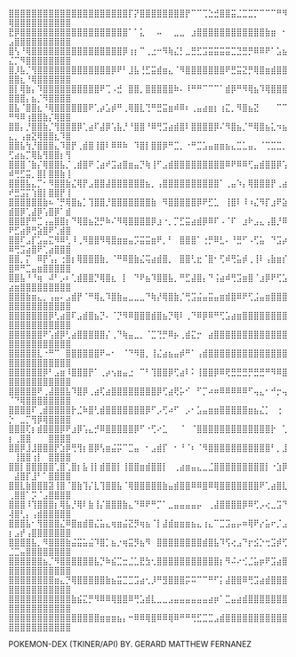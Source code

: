 ⣿⣿⣿⣿⣿⣿⣿⣿⣿⣿⣿⣿⣿⣿⣿⣿⣿⣿⣿⣿⣿⡏⡝⣿⣿⣿⣿⣿⣿⣿⣿⡟⠉⠉⢉⣑⣚⣿⣿⣭⣈⣉⣉⡉⠉⠉⠉⠛⠻⢿⣿⣿⣿⣿⣿⣿⣿⣿⣿⣿
⣟⡿⣿⣿⣿⣿⣿⣿⣿⣿⣿⣿⣿⣿⣿⣿⣿⣿⣿⣿⣿⠁⠁⣅⠀⠀⠤⠀⠀⣀⣀⠀⣰⣿⣿⣿⣿⣿⣿⣿⣿⣿⣿⣿⣿⣷⣶⠀⠂⣠⣿⣿⣿⣿⣿⣿⣿⣿⣿⣿
⣿⢣⠘⢿⣿⣿⣿⣿⣿⣿⣿⣿⣿⣿⣿⣿⣿⣿⣿⣿⡿⢰⡆⠉⢀⣐⠒⠻⢷⣌⡃⣀⣛⣋⣩⣭⣭⣭⣭⣉⣙⣛⡛⠿⠿⠟⠁⣡⣦⣌⡉⠻⣿⣿⣿⣿⣿⣿⣿⣿
⣿⡸⣧⡈⢻⣿⣿⣿⣿⣿⣿⣿⣿⣿⣿⣿⣿⣿⡿⠟⠃⣸⣧⢘⣋⣭⣾⣶⣄⠈⠻⣿⣿⣿⣿⣿⣿⣿⠟⣛⣭⣝⡛⢿⣿⣶⣾⣿⣿⣿⣿⣆⠘⢿⣿⣿⣿⣿⣿⣿
⣿⡇⢿⣷⡄⠹⣿⣿⣿⣿⣿⣿⣿⣿⣿⣿⠟⢉⠠⣚⠀⣿⣿⡀⣿⣿⣿⣿⣿⠷⠄⠸⠛⠛⠉⠉⠉⠁⣾⡿⠛⠻⢿⣦⠹⢿⣿⣿⣿⣿⣿⣿⡄⣦⡈⠻⣿⣿⣿⣿
⣿⣧⠈⣿⣿⣆⠘⢿⣿⣿⣿⣿⣿⣿⠟⢁⡴⣡⡾⠛⢀⢿⣿⣇⢙⠛⣛⣭⣶⠾⠿⠆⢀⣤⣴⣶⡆⢰⣍⡀⠻⣿⣦⣝⠀⠀⠀⠉⠉⠛⠻⠿⢰⣿⣿⣷⡌⢿⣿⣿
⣿⣿⡄⡘⣿⣿⣷⡈⢻⣿⣿⣿⡿⢁⣴⠏⣼⡿⢡⣧⡘⠘⣿⣿⠘⠿⢛⣩⣴⣾⣿⠇⣿⣿⣿⣿⡿⠌⠻⣿⣦⡈⠛⢿⣿⣦⣅⠲⣦⣄⡀⢠⣶⣝⢿⣿⣿⣆⠹⣿
⣿⣿⣧⢳⡘⣿⣿⣿⣄⠹⣿⡟⢀⣾⣿⢸⣿⠇⠿⠿⠷⠀⠹⣿⡇⣿⣿⡿⠛⣉⡀⠐⠛⣉⣡⣤⣶⣶⣦⣄⣉⣁⣤⡀⠈⢉⣉⣉⡀⢋⣴⣦⡉⢿⣧⢻⣿⣿⡆⢻
⣿⣿⣿⠈⣷⡌⢿⣿⣿⣧⡈⢀⣾⣿⠟⢈⣴⠞⣩⣴⣿⣶⣤⡙⢷⢸⠋⣠⣾⣿⣿⣿⣿⣿⣿⣿⣿⣿⠿⠟⠿⠿⢋⣤⣾⣿⣿⡿⢡⠾⢛⣋⣭⡀⣿⡇⣿⣿⣷⢸
⣿⣿⣿⣧⣄⡉⠂⠻⣿⣿⣷⣌⢿⡟⣠⣿⣿⣼⣿⣿⣿⣿⣿⣿⣦⡀⢠⣿⣿⣿⣿⣿⣿⣿⣿⣿⣿⠁⢀⣤⠱⡄⢿⣿⣿⣿⡟⢀⣴⠞⣛⣩⡍⢱⣿⡇⣿⣿⡟⢸
⣿⣿⣿⣿⣿⣿⣷⠦⠈⡛⢿⣿⣦⡁⢹⣿⣿⡘⣿⣿⣿⣿⣿⣿⣿⣷⠀⠻⣿⣿⣿⣿⣿⡿⠟⣋⣁⠀⢸⣿⠇⠸⠰⣌⠻⡏⣰⠟⣵⣾⣿⡿⢁⣼⡿⢡⣿⡿⠁⣾
⣿⣿⣿⡟⠛⣉⢠⣤⣿⣿⡆⠙⢿⣿⣦⣝⡛⠷⠌⠻⢿⣿⣿⣿⣿⡿⣰⠐⡀⡉⣋⣭⣴⣾⡿⠿⠏⠠⠈⠏⠀⣰⠗⣠⣄⢠⣿⡘⠿⠟⣋⣴⡿⢛⣵⣿⠟⢁⣾⣿
⣿⣿⠏⣠⡏⣡⣤⣍⠻⠿⢃⠸⢀⠻⣿⣿⠻⢿⣿⣶⣶⣤⡩⣭⣭⣶⠟⡀⠃⠀⣿⣿⣿⠁⢐⡛⠿⣃⠄⠘⣛⠋⠠⢋⣥⠀⠙⣩⡴⠿⢛⣩⣴⣿⠟⢁⣴⣿⣿⣿
⣿⣿⡀⡍⠀⠿⡟⢡⡄⢐⣿⡆⢿⣿⣿⣿⣷⡀⠈⠛⠿⣿⣷⣌⢭⣴⣾⣿⡀⠀⣿⣿⢃⣖⠈⣿⠂⢋⠾⢛⣥⡾⢀⢸⠇⢠⣷⣶⡎⣿⠿⠛⣉⣤⣶⣿⣿⣿⣿⣿
⣿⣿⣧⠘⠘⢶⠀⠼⠃⡠⠆⢁⣾⣿⣿⡙⢿⣿⣆⠀⡇⠀⠙⠟⣦⠹⣿⣿⣧⡀⠛⣋⣼⣿⡄⠙⢨⣴⠾⢛⣩⣶⣿⠈⣰⡿⠟⢋⣡⣴⣶⣿⣿⣿⣿⣿⣿⣿⣿⣿
⣿⣿⣿⣷⣶⣄⡀⢠⣤⠄⣠⣾⡟⠈⠛⢿⣄⠹⣿⣷⣤⣀⣀⣀⠙⢷⡜⢿⣿⣷⡈⢛⣩⣬⣤⣭⣤⣶⣾⣿⠿⠟⢋⣨⣤⣶⣿⣿⣿⣿⣿⣿⣿⣿⣿⣿⣿⣿⣿⣿
⣿⣿⣿⣿⣿⣿⣿⡿⢃⣴⣿⠏⣠⣾⣿⣦⡙⠄⠈⡙⠻⠿⣿⣿⣿⣾⣿⣦⡙⢿⠇⢀⠙⠿⡿⠿⠛⢋⣡⣴⣶⣿⣿⣿⣿⣿⣿⣿⣿⣿⣿⣿⣿⣿⣿⣿⣿⣿⣿⣿
⣿⣿⣿⣿⣿⣿⠟⢡⣾⡿⢃⣴⣿⣿⣿⣿⣿⡌⢀⠙⢷⣤⣀⡀⠈⣉⢙⡛⠿⡦⢀⣾⣍⡒⠀⣴⣿⣿⣿⣿⣿⣿⣿⣿⣿⣿⣿⣿⣿⣿⣿⣿⣿⣿⣿⣿⣿⣿⣿⣿
⣿⣿⣿⣿⣿⣇⠐⠛⠉⠀⣿⣿⣿⣿⣿⣿⠟⠤⠂⠀⠈⠙⠻⣿⡀⢸⣌⣴⣦⣤⡾⠛⠁⢠⣾⣿⣿⣿⣿⣿⣿⣿⣿⣿⣿⣿⣿⣿⣿⣿⣿⣿⣿⣿⣿⣿⣿⣿⣿⣿
⣿⣿⣿⣿⣿⣿⡿⠃⣠⣶⠸⣿⣿⣿⡟⠁⢀⡴⢢⣶⣤⣐⠀⠉⠃⢹⣿⣿⡿⢋⣴⠇⠅⢸⣿⣿⡿⠿⢟⣛⣛⣛⡛⣛⣛⠛⠻⠿⣿⣿⣿⣿⣿⣿⣿⣿⣿⣿⣿⣿
⣿⣿⣿⣿⣿⠟⢀⣼⣿⣿⣧⠹⣿⡿⢀⣴⢏⣴⣿⣿⣿⣿⣿⣿⣿⣿⡿⢋⣴⢟⡥⠊⠀⠋⡉⠴⠶⠿⠿⠿⠿⠿⠋⢤⣄⠂⠚⡒⢤⠈⠙⢿⣿⣿⣿⣿⣿⣿⣿⣿
⣿⣿⣿⣿⠏⢀⣾⣿⣿⣿⣿⡗⣈⠷⣿⢃⣾⣿⣿⣿⣿⣿⣿⣿⡿⠋⡠⢋⠴⠋⠀⡠⠂⣡⣤⣶⣶⣿⣿⣿⣿⣿⣶⣦⣌⡁⠀⢐⠀⡑⠀⣀⡉⢻⡿⢿⣿⣿⣿⣿
⣿⣿⣿⢏⡆⣾⣿⣿⣿⡿⠟⣰⡿⢡⣄⡚⠿⣿⣿⣿⣿⣿⡿⠋⠐⢋⠔⣁⠀⠀⠈⠀⠈⣿⣿⣿⣿⣿⣿⣿⣿⣿⣿⣿⣿⣿⡗⠀⢁⡆⢀⣿⣿⠀⠀⠀⣿⣿⣿⣿
⣿⣿⡿⣸⣸⣿⣿⣿⡟⣱⡿⢛⢻⡆⣿⡿⢣⣶⣬⡭⠉⣉⣤⠀⠂⣠⣾⡏⠀⠂⠘⠈⠆⠈⠻⣿⣿⣿⣿⣿⣿⣿⣿⣿⣿⣿⠃⡀⣸⠀⢸⣿⣿⢰⡇⠀⣿⣿⣿⣿
⣿⣿⡇⣿⣿⣿⣿⣿⢁⣿⢁⣿⡆⣧⢸⡇⣾⣿⣿⡇⢸⣿⣿⣶⣾⣿⣿⡇⠀⢀⣴⣶⣤⣄⣀⣈⣿⣿⣿⣿⣿⣿⣿⣿⣿⡇⠐⣱⡿⠀⣼⣿⡏⣸⠃⠁⣿⣿⣿⣿
⣿⣿⣇⣷⣿⣿⣿⣽⢸⣿⠈⣿⣷⢹⡌⣇⢹⣿⣿⣧⠈⢿⣿⣿⣿⣿⣿⣷⣤⣾⣿⣿⠿⠿⣿⠿⢿⣿⣿⣿⣿⣿⣿⣿⠟⢁⣴⣿⣇⢀⣿⣿⠁⡩⠈⣠⣿⣿⣿⣿
⣿⣿⣿⠸⢹⣿⣿⣿⡆⢿⣧⡘⢿⠇⣷⢸⡌⣿⣿⣿⣷⣄⠙⠿⠟⠛⡉⠁⣀⣤⣤⣤⣤⡤⠀⢀⣼⣿⣿⣿⣿⡿⠿⢋⡠⢔⣀⣩⠙⢼⣿⢃⡄⢠⣾⣿⣿⣿⣿⣿
⣿⣿⣿⣧⠂⢻⣿⣿⣿⣌⠿⣿⣶⣾⣿⣌⣥⣄⢶⣶⣬⣝⡻⢶⣦⠈⡇⣼⣾⣶⣶⣶⣦⣄⢰⣄⠉⣉⣩⣤⡤⠶⢿⠟⡔⣥⠖⡈⣠⡆⣠⡞⢠⣿⣿⣿⣿⣿⣿⣿
⣿⣿⣿⣿⣧⡀⠻⣿⣿⣿⣷⣬⣭⣥⣬⠹⣿⡁⣦⡐⢶⣭⡻⣦⠻⠀⣿⣿⣿⣿⣿⣿⣿⣿⣾⣿⣧⠹⢫⢔⣠⠙⡖⣪⡑⢒⣩⡾⢋⣈⣉⣤⣿⣿⣿⣿⣿⣿⣿⣿
⣿⣿⣿⣿⣿⣿⣦⡈⠻⣿⣿⣿⣿⣿⣿⣧⡙⠷⣮⣉⣒⣈⣁⣟⣳⢂⣿⣿⣿⣿⣿⣿⣿⣿⣿⣿⣿⡆⠻⠬⠔⢊⣈⣥⡶⠟⣩⣴⣿⣿⣿⣿⣿⣿⣿⣿⣿⣿⣿⣿
⣿⣿⣿⣿⣿⣿⣿⣿⣶⣄⡙⢿⣿⣿⣿⣿⣿⣷⣦⣭⣉⣉⣩⣴⢂⡸⠛⣻⣿⣿⣿⡭⠭⠉⠉⠛⠋⡅⣼⣿⣿⠿⢛⣩⣴⣾⣿⣿⣿⣿⣿⣿⣿⣿⣿⣿⣿⣿⣿⣿
⣿⣿⣿⣿⣿⣿⣿⣿⣿⣿⣿⣷⣮⣍⡛⠻⠿⠿⢿⣿⣿⠿⢛⣡⣾⣇⣀⣀⣠⣤⣤⣤⣤⣤⣤⣴⡶⠁⣉⣤⣴⣾⣿⣿⣿⣿⣿⣿⣿⣿⣿⣿⣿⣿⣿⣿⣿⣿⣿⣿
⣿⣿⣿⣿⣿⣿⣿⣿⣿⣿⣿⣿⣿⣿⣿⣿⣶⣶⣶⣦⡄⠒⠿⠿⢿⣿⠿⠿⢿⠿⠛⠛⢛⣋⣉⣉⣠⣾⣿⣿⣿⣿⣿⣿⣿⣿⣿⣿⣿⣿⣿⣿⣿⣿⣿⣿⣿⣿⣿⣿

POKEMON-DEX (TKINER/API)
        BY. GERARD MATTHEW FERNANEZ
